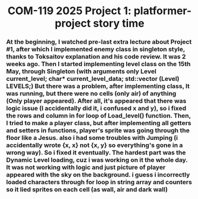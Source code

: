 <h1 align=center> COM-119 2025 Project 1: platformer-project  story time </h1>
<h3>At the beginning, I watched pre-last extra lecture about Project #1, after which I implemented enemy class in singleton style, thanks to Toksaitov explanation and his code review. It was 2 weeks ago.
Then I started implementing level class on the 15th May, through Singleton (with arguments only Level current_level;  char* current_level_data; std::vector (Level) LEVELS;)
But there was a problem, after implementing  class, It was running, but there were no cells (only air) of anything (Only player appeared).
After all, it's appeared that there was logic issue (I accidentally did it, i confused x and y), so i fixed the rows and column in for loop of Load_level() function. 
Then, I tried to make a player class, but after implementing all getters and setters in functions, player's sprite was going through the floor like a Jesus.
also i had some troubles with Jumping (i accidentally wrote {x, x} not {x, y} so everything's gone in a wrong way). So i fixed it eventually.
The hardest part was the Dynamic Level loading, cuz i was working on it the whole day. It was not working with logic and just picture of player appeared with the sky on the background.
i guess i incorrectly loaded characters through for loop in string array and counters so it lied sprites on each cell (as wall, air and dark wall)
</h3> 
